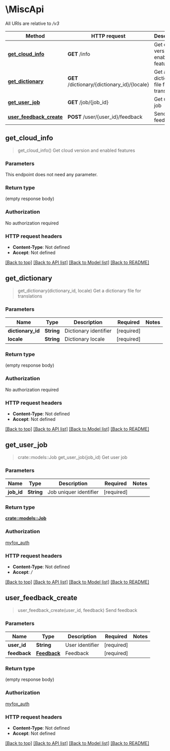 # \MiscApi

All URIs are relative to */v3*

Method | HTTP request | Description
------------- | ------------- | -------------
[**get_cloud_info**](MiscApi.md#get_cloud_info) | **GET** /info | Get cloud version and enabled features
[**get_dictionary**](MiscApi.md#get_dictionary) | **GET** /dictionary/{dictionary_id}/{locale} | Get a dictionary file for translations
[**get_user_job**](MiscApi.md#get_user_job) | **GET** /job/{job_id} | Get user job
[**user_feedback_create**](MiscApi.md#user_feedback_create) | **POST** /user/{user_id}/feedback | Send feedback



## get_cloud_info

> get_cloud_info()
Get cloud version and enabled features

### Parameters

This endpoint does not need any parameter.

### Return type

 (empty response body)

### Authorization

No authorization required

### HTTP request headers

- **Content-Type**: Not defined
- **Accept**: Not defined

[[Back to top]](#) [[Back to API list]](../README.md#documentation-for-api-endpoints) [[Back to Model list]](../README.md#documentation-for-models) [[Back to README]](../README.md)


## get_dictionary

> get_dictionary(dictionary_id, locale)
Get a dictionary file for translations

### Parameters


Name | Type | Description  | Required | Notes
------------- | ------------- | ------------- | ------------- | -------------
**dictionary_id** | **String** | Dictionary identifier | [required] |
**locale** | **String** | Dictionary locale | [required] |

### Return type

 (empty response body)

### Authorization

No authorization required

### HTTP request headers

- **Content-Type**: Not defined
- **Accept**: Not defined

[[Back to top]](#) [[Back to API list]](../README.md#documentation-for-api-endpoints) [[Back to Model list]](../README.md#documentation-for-models) [[Back to README]](../README.md)


## get_user_job

> crate::models::Job get_user_job(job_id)
Get user job

### Parameters


Name | Type | Description  | Required | Notes
------------- | ------------- | ------------- | ------------- | -------------
**job_id** | **String** | Job uniquer identifier | [required] |

### Return type

[**crate::models::Job**](Job.md)

### Authorization

[myfox_auth](../README.md#myfox_auth)

### HTTP request headers

- **Content-Type**: Not defined
- **Accept**: */*

[[Back to top]](#) [[Back to API list]](../README.md#documentation-for-api-endpoints) [[Back to Model list]](../README.md#documentation-for-models) [[Back to README]](../README.md)


## user_feedback_create

> user_feedback_create(user_id, feedback)
Send feedback

### Parameters


Name | Type | Description  | Required | Notes
------------- | ------------- | ------------- | ------------- | -------------
**user_id** | **String** | User identifier | [required] |
**feedback** | [**Feedback**](Feedback.md) | Feedback | [required] |

### Return type

 (empty response body)

### Authorization

[myfox_auth](../README.md#myfox_auth)

### HTTP request headers

- **Content-Type**: Not defined
- **Accept**: Not defined

[[Back to top]](#) [[Back to API list]](../README.md#documentation-for-api-endpoints) [[Back to Model list]](../README.md#documentation-for-models) [[Back to README]](../README.md)

